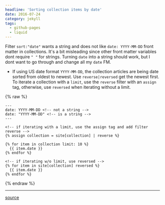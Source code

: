 ```yaml
---
headline: 'Sorting collection items by date'
date: 2016-07-24
category: jekyll
tags:
  - github-pages
  - liquid
---
```


Filter `sort:"date"` wants a string and does not like `date: YYYY-MM-DD` front matter in collections. It's a bit misleading since other front matter variables dont require `" "` for strings. Turning `date` into a string should work, but I dont want to go through and change all my `date` FM.

- If using US date format `YYYY-MM-DD`, the collection articles are being date sorted from oldest to newest. Use `reverse|reversed` get the newest first. To iterate a collection with a `limit`, use the `reverse` filter with an `assign` tag, otherwise, use `reversed` when iterating without a limit.

{% raw %}

```liquid
---
date: YYYY-MM-DD <!-- not a string -->
date: "YYYY-MM-DD" <!-- is a string -->
---

<!-- if iterating with a limit, use the assign tag and add filter reverse -->
{% assign collection = site[collection] | reverse %}

{% for item in collection limit: 10 %}
  {{ item.date }}
{% endfor %}

<!-- if iterating w/o limit, use reversed -->
{% for item in site[collection] reversed %}
  {{ item.date }}
{% endfor %}
```

{% endraw %}

---
[source](http://stackoverflow.com/a/30946672)